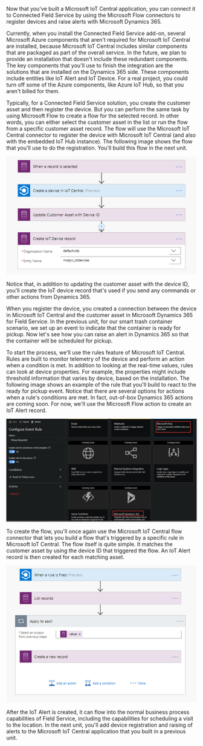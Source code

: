 Now that you've built a Microsoft IoT Central application, you can connect it to Connected Field Service by using the Microsoft Flow connectors to register devices and raise alerts with Microsoft Dynamics 365.

Currently, when you install the Connected Field Service add-on, several Microsoft Azure components that aren't required for Microsoft IoT Central are installed, because Microsoft IoT Central includes similar components that are packaged as part of the overall service. In the future, we plan to provide an installation that doesn't include these redundant components. The key components that you'll use to finish the integration are the solutions that are installed on the Dynamics 365 side. These components include entities like IoT Alert and IoT Device. For a real project, you could turn off some of the Azure components, like Azure IoT Hub, so that you aren't billed for them.

Typically, for a Connected Field Service solution, you create the customer asset and then register the device. But you can perform the same task by using Microsoft Flow to create a flow for the selected record. In other words, you can either select the customer asset in the list or run the flow from a specific customer asset record. The flow will use the Microsoft IoT Central connector to register the device with Microsoft IoT Central (and also with the embedded IoT Hub instance). The following image shows the flow that you'll use to do the registration. You'll build this flow in the next unit.

![Flow for registering a device with Microsoft IoT Central](../media/1-ic-unit3.png)

Notice that, in addition to updating the customer asset with the device ID, you'll create the IoT device record that's used if you send any commands or other actions from Dynamics 365.

When you register the device, you created a connection between the device in Microsoft IoT Central and the customer asset in Microsoft Dynamics 365 for Field Service. In the previous unit, for our smart trash container scenario, we set up an event to indicate that the container is ready for pickup. Now let's see how you can raise an alert in Dynamics 365 so that the container will be scheduled for pickup.

To start the process, we'll use the rules feature of Microsoft IoT Central. Rules are built to monitor telemetry of the device and perform an action when a condition is met. In addition to looking at the real-time values, rules can look at device properties. For example, the properties might include threshold information that varies by device, based on the installation. The following image shows an example of the rule that you'll build to react to the ready for pickup event. Notice that there are several options for actions when a rule's conditions are met. In fact, out-of-box Dynamics 365 actions are coming soon. For now, we'll use the Microsoft Flow action to create an IoT Alert record.

![Rule that reacts to the ready for pickup event](../media/2-ic-unit3.png)

To create the flow, you'll once again use the Microsoft IoT Central flow connector that lets you build a flow that's triggered by a specific rule in Microsoft IoT Central. The flow itself is quite simple. It matches the customer asset by using the device ID that triggered the flow. An IoT Alert record is then created for each matching asset.

![Flow that's triggered by a specific rule in Microsoft IoT Central](../media/3-ic-unit3.png)

After the IoT Alert is created, it can flow into the normal business process capabilities of Field Service, including the capabilities for scheduling a visit to the location. In the next unit, you'll add device registration and raising of alerts to the Microsoft IoT Central application that you built in a previous unit.
